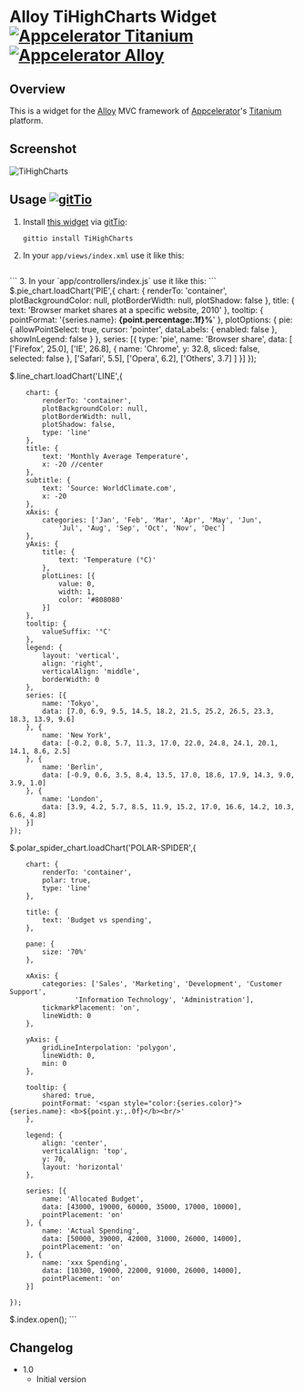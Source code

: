 # Alloy TiHighCharts Widget [![Appcelerator Titanium](http://www-static.appcelerator.com/badges/titanium-git-badge-sq.png)](http://appcelerator.com/titanium/) [![Appcelerator Alloy](http://www-static.appcelerator.com/badges/alloy-git-badge-sq.png)](http://appcelerator.com/alloy/)

## Overview
This is a widget for the [Alloy](http://projects.appcelerator.com/alloy/docs/Alloy-bootstrap/index.html) MVC framework of [Appcelerator](http://www.appcelerator.com)'s [Titanium](http://www.appcelerator.com/platform) platform.


## Screenshot
![TiHighCharts](https://raw.github.com/vitorebatista/TiHighCharts/master/docs/screenshot.png)

## Usage [![gitTio](http://gitt.io/badge.png)](http://gitt.io/component/TiHighCharts)

1. Install [this widget](http://gitt.io/component/TiHighCharts) via [gitTio](http://gitt.io):

	`gittio install TiHighCharts`
	
2. In your `app/views/index.xml` use it like this:
	```
<Alloy>
	<TabGroup backgroundColor="white" >
	    <Tab title="Polar Spider">
	        <Window title="Polar-Spider Chart">
	        	<ScrollableView>
	            	<Widget src="com.veb.tihighcharts" id="polar_spider_chart"/>
	            </ScrollableView>
	        </Window>
	    </Tab>
		<Tab title="Line">
	        <Window title="Line Chart">
	        	<ScrollableView>
	            	<Widget src="com.veb.tihighcharts" id="line_chart"/>
	            </ScrollableView>
	        </Window>
	    </Tab>
	    <Tab title="Pie" >
	        <Window title="Pie Chart">
				<ScrollableView>
	           		<Widget src="com.veb.tihighcharts" id="pie_chart"/>
	           	</ScrollableView>
	        </Window>
	    </Tab>
	</TabGroup>
</Alloy>
	```
3. In your `app/controllers/index.js` use it like this:
 	```
$.pie_chart.loadChart('PIE',{
		            chart: {
		            	renderTo: 'container',
		                plotBackgroundColor: null,
		                plotBorderWidth: null,
		                plotShadow: false
		            },
		            title: {
		                text: 'Browser market shares at a specific website, 2010'
		            },
		            tooltip: {
		        	    pointFormat: '{series.name}: <b>{point.percentage:.1f}%</b>'
		            },
		            plotOptions: {
		                pie: {
		                    allowPointSelect: true,
		                    cursor: 'pointer',
		                    dataLabels: {
		                        enabled: false
		                    },
		                    showInLegend: false
		                }
		            },
		            series: [{
		                type: 'pie',
		                name: 'Browser share',
		                data: [
		                    ['Firefox',   25.0],
		                    ['IE',       26.8],
		                    {
		                        name: 'Chrome',
		                        y: 32.8,
		                        sliced: false,
		                        selected: false
		                    },
		                    ['Safari',    5.5],
		                    ['Opera',     6.2],
		                    ['Others',   3.7]
		                ]
		            }]
		        });

$.line_chart.loadChart('LINE',{
	
		chart: {
        	renderTo: 'container',
        	plotBackgroundColor: null,
            plotBorderWidth: null,
            plotShadow: false,
            type: 'line'
        },	
        title: {
            text: 'Monthly Average Temperature',
            x: -20 //center
        },
        subtitle: {
            text: 'Source: WorldClimate.com',
            x: -20
        },
        xAxis: {
            categories: ['Jan', 'Feb', 'Mar', 'Apr', 'May', 'Jun',
                'Jul', 'Aug', 'Sep', 'Oct', 'Nov', 'Dec']
        },
        yAxis: {
            title: {
                text: 'Temperature (°C)'
            },
            plotLines: [{
                value: 0,
                width: 1,
                color: '#808080'
            }]
        },
        tooltip: {
            valueSuffix: '°C'
        },
        legend: {
            layout: 'vertical',
            align: 'right',
            verticalAlign: 'middle',
            borderWidth: 0
        },
        series: [{
            name: 'Tokyo',
            data: [7.0, 6.9, 9.5, 14.5, 18.2, 21.5, 25.2, 26.5, 23.3, 18.3, 13.9, 9.6]
        }, {
            name: 'New York',
            data: [-0.2, 0.8, 5.7, 11.3, 17.0, 22.0, 24.8, 24.1, 20.1, 14.1, 8.6, 2.5]
        }, {
            name: 'Berlin',
            data: [-0.9, 0.6, 3.5, 8.4, 13.5, 17.0, 18.6, 17.9, 14.3, 9.0, 3.9, 1.0]
        }, {
            name: 'London',
            data: [3.9, 4.2, 5.7, 8.5, 11.9, 15.2, 17.0, 16.6, 14.2, 10.3, 6.6, 4.8]
        }]
    });


$.polar_spider_chart.loadChart('POLAR-SPIDER',{

        chart: {
        	renderTo: 'container',
            polar: true,
            type: 'line'
        },

        title: {
            text: 'Budget vs spending',
        },

        pane: {
            size: '70%'
        },

        xAxis: {
            categories: ['Sales', 'Marketing', 'Development', 'Customer Support',
                    'Information Technology', 'Administration'],
            tickmarkPlacement: 'on',
            lineWidth: 0
        },

        yAxis: {
            gridLineInterpolation: 'polygon',
            lineWidth: 0,
            min: 0
        },

        tooltip: {
            shared: true,
            pointFormat: '<span style="color:{series.color}">{series.name}: <b>${point.y:,.0f}</b><br/>'
        },

        legend: {
            align: 'center',
            verticalAlign: 'top',
            y: 70,
            layout: 'horizontal'
        },

        series: [{
            name: 'Allocated Budget',
            data: [43000, 19000, 60000, 35000, 17000, 10000],
            pointPlacement: 'on'
        }, {
            name: 'Actual Spending',
            data: [50000, 39000, 42000, 31000, 26000, 14000],
            pointPlacement: 'on'
        }, {
            name: 'xxx Spending',
            data: [10300, 19000, 22000, 91000, 26000, 14000],
            pointPlacement: 'on'
        }]

    });


$.index.open();
	```

## Changelog
* 1.0
  * Initial version
